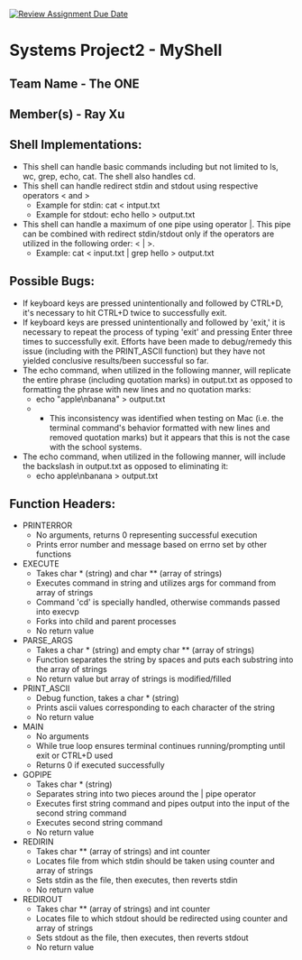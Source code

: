 [![Review Assignment Due Date](https://classroom.github.com/assets/deadline-readme-button-22041afd0340ce965d47ae6ef1cefeee28c7c493a6346c4f15d667ab976d596c.svg)](https://classroom.github.com/a/Tfg6waJb)
# Systems Project2 - MyShell

## Team Name - The ONE
## Member(s) - Ray Xu

## Shell Implementations:
- This shell can handle basic commands including but not limited to ls, wc, grep, echo, cat. The shell also handles cd.
- This shell can handle redirect stdin and stdout using respective operators < and >
    - Example for stdin: cat < intput.txt
    - Example for stdout: echo hello > output.txt
- This shell can handle a maximum of one pipe using operator |. This pipe can be combined with redirect stdin/stdout only if the operators are utilized in the following order: < | >.
    - Example: cat < input.txt | grep hello > output.txt

## Possible Bugs:
- If keyboard keys are pressed unintentionally and followed by CTRL+D, it's necessary to hit CTRL+D twice to successfully exit.
- If keyboard keys are pressed unintentionally and followed by 'exit,' it is necessary to repeat the process of typing 'exit' and pressing Enter three times to successfully exit. Efforts have been made to debug/remedy this issue (including with the PRINT_ASCII function) but they have not yielded conclusive results/been successful so far.
- The echo command, when utilized in the following manner, will replicate the entire phrase (including quotation marks) in output.txt as opposed to formatting the phrase with new lines and no quotation marks:
    - echo "apple\nbanana" > output.txt
    - * This inconsistency was identified when testing on Mac (i.e. the terminal command's behavior formatted with new lines and removed quotation marks) but it appears that this is not the case with the school systems.
- The echo command, when utilized in the following manner, will include the backslash in output.txt as opposed to eliminating it:
    - echo apple\nbanana > output.txt

## Function Headers:
- PRINTERROR
    - No arguments, returns 0 representing successful execution
    - Prints error number and message based on errno set by other functions
- EXECUTE
    - Takes char * (string) and char ** (array of strings)
    - Executes command in string and utilizes args for command from array of strings
    - Command 'cd' is specially handled, otherwise commands passed into execvp
    - Forks into child and parent processes
    - No return value
- PARSE_ARGS
    - Takes a char * (string) and empty char ** (array of strings)
    - Function separates the string by spaces and puts each substring into the array of strings
    - No return value but array of strings is modified/filled
- PRINT_ASCII
    - Debug function, takes a char * (string)
    - Prints ascii values corresponding to each character of the string
    - No return value
- MAIN
    - No arguments
    - While true loop ensures terminal continues running/prompting until exit or CTRL+D used
    - Returns 0 if executed successfully
- GOPIPE
  - Takes char * (string)
  - Separates string into two pieces around the | pipe operator
  - Executes first string command and pipes output into the input of the second string command
  - Executes second string command
  - No return value
- REDIRIN
    - Takes char ** (array of strings) and int counter
    - Locates file from which stdin should be taken using counter and array of strings
    - Sets stdin as the file, then executes, then reverts stdin
    - No return value
- REDIROUT
    - Takes char ** (array of strings) and int counter
    - Locates file to which stdout should be redirected using counter and array of strings
    - Sets stdout as the file, then executes, then reverts stdout
    - No return value

